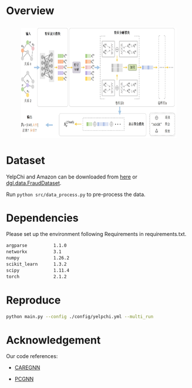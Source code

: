 # Overview


<h2 align="center">
<figure> <img src="topology.jpg" height="300"></figure>
</h2>

# Dataset
YelpChi and Amazon can be downloaded from [here](https://github.com/YingtongDou/CARE-GNN/tree/master/data) or [dgl.data.FraudDataset](https://docs.dgl.ai/api/python/dgl.data.html#fraud-dataset).

Run `python src/data_process.py` to pre-process the data.

# Dependencies
Please set up the environment following Requirements in requirements.txt.
```sh
argparse          1.1.0
networkx          3.1
numpy             1.26.2
scikit_learn      1.3.2
scipy             1.11.4
torch             2.1.2
```

# Reproduce
```sh
python main.py --config ./config/yelpchi.yml --multi_run
```

# Acknowledgement
Our code references:
- [CAREGNN](https://github.com/YingtongDou/CARE-GNN)

- [PCGNN](https://github.com/PonderLY/PC-GNN)